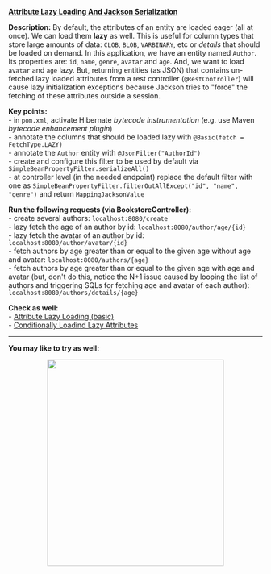 **[Attribute Lazy Loading And Jackson Serialization](https://github.com/AnghelLeonard/Hibernate-SpringBoot/tree/master/HibernateSpringBootAttributeLazyLoadingJacksonSerialization)**
 
**Description:** By default, the attributes of an entity are loaded eager (all at once). We can load them **lazy** as well. This is useful for column types that store large amounts of data: `CLOB`, `BLOB`, `VARBINARY`, etc or *details* that should be loaded on demand. In this application, we have an entity named `Author`. Its properties are: `id`, `name`, `genre`, `avatar` and `age`. And, we want to load `avatar` and `age` lazy. But, returning entities (as JSON) that contains un-fetched lazy loaded attributes from a rest controller (`@RestController`) will cause lazy initialization exceptions because Jackson tries to "force" the fetching of these attributes outside a session. 

**Key points:**\
     - in `pom.xml`, activate Hibernate *bytecode instrumentation* (e.g. use Maven *bytecode enhancement plugin*)\
     - annotate the columns that should be loaded lazy with `@Basic(fetch = FetchType.LAZY)`\
     - annotate the `Author` entity with `@JsonFilter("AuthorId")`\
     - create and configure this filter to be used by default via `SimpleBeanPropertyFilter.serializeAll()`\
     - at controller level (in the needed endpoint) replace the default filter with one as `SimpleBeanPropertyFilter.filterOutAllExcept("id", "name", "genre")` and return `MappingJacksonValue`
     
**Run the following requests (via BookstoreController):**\
     - create several authors: `localhost:8080/create`\
     - lazy fetch the age of an author by id: `localhost:8080/author/age/{id}`\
     - lazy fetch the avatar of an author by id: `localhost:8080/author/avatar/{id}`\
     - fetch authors by age greater than or equal to the given age without age and avatar: `localhost:8080/authors/{age}`\
     - fetch authors by age greater than or equal to the given age with age and avatar (but, don't do this, notice the N+1 issue caused by looping the list of authors and triggering SQLs for fetching age and avatar of each author): `localhost:8080/authors/details/{age}`

**Check as well:**\
     - [Attribute Lazy Loading (basic)](https://github.com/AnghelLeonard/Hibernate-SpringBoot/blob/master/HibernateSpringBootAttributeLazyLoadingBasic)\
     - [Conditionally Loadind Lazy Attributes](https://github.com/AnghelLeonard/Hibernate-SpringBoot/tree/master/HibernateSpringBootAttributeLazyLoadingWithConditionAndDefaults)

--------------------------------

**You may like to try as well:**
<a href="https://leanpub.com/java-persistence-performance-illustrated-guide"><p align="center"><img src="https://github.com/AnghelLeonard/Hibernate-SpringBoot/blob/master/Java%20Persistence%20Performance%20Illustrated%20Guide.jpg" height="410" width="350"/></p></a>
